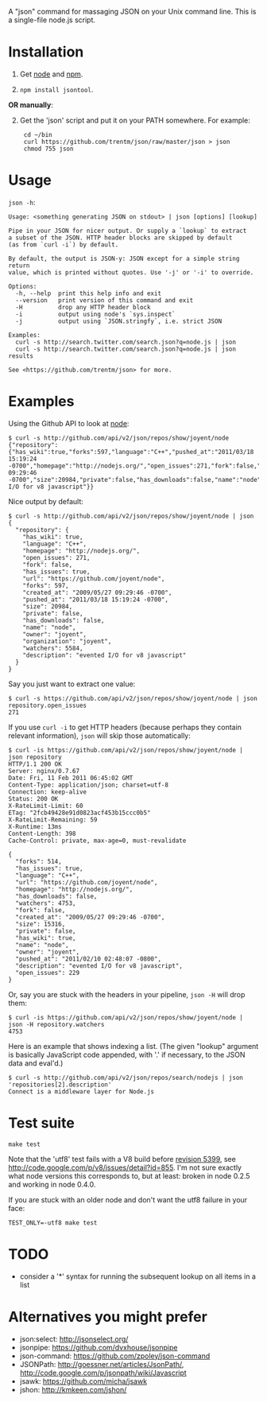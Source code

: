 A "json" command for massaging JSON on your Unix command line. This
is a single-file node.js script.


# Installation

1. Get [node](http://nodejs.org) and [npm](http://npmjs.org).

2. `npm install jsontool`.

**OR manually**:

2. Get the 'json' script and put it on your PATH somewhere. For example:

        cd ~/bin
        curl https://github.com/trentm/json/raw/master/json > json
        chmod 755 json


# Usage

`json -h`:

    Usage: <something generating JSON on stdout> | json [options] [lookup]

    Pipe in your JSON for nicer output. Or supply a `lookup` to extract
    a subset of the JSON. HTTP header blocks are skipped by default
    (as from `curl -i`) by default.

    By default, the output is JSON-y: JSON except for a simple string return
    value, which is printed without quotes. Use '-j' or '-i' to override.

    Options:
      -h, --help  print this help info and exit
      --version   print version of this command and exit
      -H          drop any HTTP header block
      -i          output using node's `sys.inspect`
      -j          output using `JSON.stringfy`, i.e. strict JSON

    Examples:
      curl -s http://search.twitter.com/search.json?q=node.js | json
      curl -s http://search.twitter.com/search.json?q=node.js | json results

    See <https://github.com/trentm/json> for more.


# Examples

Using the Github API to look at [node](https://github/joyent/node):

    $ curl -s http://github.com/api/v2/json/repos/show/joyent/node
    {"repository":{"has_wiki":true,"forks":597,"language":"C++","pushed_at":"2011/03/18 15:19:24 -0700","homepage":"http://nodejs.org/","open_issues":271,"fork":false,"has_issues":true,"url":"https://github.com/joyent/node","created_at":"2009/05/27 09:29:46 -0700","size":20984,"private":false,"has_downloads":false,"name":"node","owner":"joyent","organization":"joyent","watchers":5584,"description":"evented I/O for v8 javascript"}}

Nice output by default:

    $ curl -s http://github.com/api/v2/json/repos/show/joyent/node | json
    {
      "repository": {
        "has_wiki": true,
        "language": "C++",
        "homepage": "http://nodejs.org/",
        "open_issues": 271,
        "fork": false,
        "has_issues": true,
        "url": "https://github.com/joyent/node",
        "forks": 597,
        "created_at": "2009/05/27 09:29:46 -0700",
        "pushed_at": "2011/03/18 15:19:24 -0700",
        "size": 20984,
        "private": false,
        "has_downloads": false,
        "name": "node",
        "owner": "joyent",
        "organization": "joyent",
        "watchers": 5584,
        "description": "evented I/O for v8 javascript"
      }
    }

Say you just want to extract one value:

    $ curl -s https://github.com/api/v2/json/repos/show/joyent/node | json repository.open_issues
    271

If you use `curl -i` to get HTTP headers (because perhaps they contain relevant information), `json` will skip those automatically:

    $ curl -is https://github.com/api/v2/json/repos/show/joyent/node | json repository
    HTTP/1.1 200 OK
    Server: nginx/0.7.67
    Date: Fri, 11 Feb 2011 06:45:02 GMT
    Content-Type: application/json; charset=utf-8
    Connection: keep-alive
    Status: 200 OK
    X-RateLimit-Limit: 60
    ETag: "2fcb49428e91d0823acf453b15ccc0b5"
    X-RateLimit-Remaining: 59
    X-Runtime: 13ms
    Content-Length: 398
    Cache-Control: private, max-age=0, must-revalidate

    {
      "forks": 514,
      "has_issues": true,
      "language": "C++",
      "url": "https://github.com/joyent/node",
      "homepage": "http://nodejs.org/",
      "has_downloads": false,
      "watchers": 4753,
      "fork": false,
      "created_at": "2009/05/27 09:29:46 -0700",
      "size": 15316,
      "private": false,
      "has_wiki": true,
      "name": "node",
      "owner": "joyent",
      "pushed_at": "2011/02/10 02:48:07 -0800",
      "description": "evented I/O for v8 javascript",
      "open_issues": 229
    }

Or, say you are stuck with the headers in your pipeline, `json -H` will drop them:

    $ curl -is https://github.com/api/v2/json/repos/show/joyent/node | json -H repository.watchers
    4753

Here is an example that shows indexing a list. (The given "lookup" argument is basically
JavaScript code appended, with '.' if necessary, to the JSON data and eval'd.)

    $ curl -s http://github.com/api/v2/json/repos/search/nodejs | json 'repositories[2].description'
    Connect is a middleware layer for Node.js


# Test suite

    make test

Note that the 'utf8' test fails with a V8 build before  [revision
5399](http://code.google.com/p/v8/source/detail?r=5399), see
<http://code.google.com/p/v8/issues/detail?id=855>. I'm not sure exactly what
node versions this corresponds to, but at least: broken in node 0.2.5 and
working in node 0.4.0.

If you are stuck with an older node and don't want the utf8 failure in your face:

    TEST_ONLY=-utf8 make test



# TODO

- consider a '*' syntax for running the subsequent lookup on all items in a list


# Alternatives you might prefer

- json:select: <http://jsonselect.org/>
- jsonpipe: <https://github.com/dvxhouse/jsonpipe>
- json-command: <https://github.com/zpoley/json-command>
- JSONPath: <http://goessner.net/articles/JsonPath/>, <http://code.google.com/p/jsonpath/wiki/Javascript>
- jsawk: <https://github.com/micha/jsawk>
- jshon: <http://kmkeen.com/jshon/>
